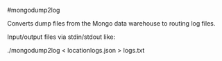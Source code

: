 #mongodump2log

Converts dump files from the Mongo data warehouse to routing log files.

Input/output files via stdin/stdout like:

./mongodump2log < locationlogs.json > logs.txt
 